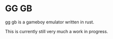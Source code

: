 # GG GB

gg gb is a gameboy emulator written in rust.

This is currently still very much a work in progress.
